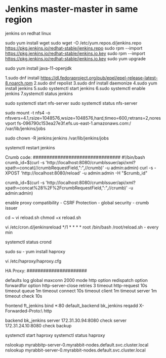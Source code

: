 # Jenkins master-master in same region

jenkins on redhat linux

sudo yum install wget
sudo wget -O /etc/yum.repos.d/jenkins.repo \
    https://pkg.jenkins.io/redhat-stable/jenkins.repo
sudo rpm --import https://pkg.jenkins.io/redhat-stable/jenkins.io.key
sudo rpm --import https://pkg.jenkins.io/redhat-stable/jenkins.io.key
sudo yum upgrade

sudo yum install java-11-openjdk

1.sudo dnf install https://dl.fedoraproject.org/pub/epel/epel-release-latest-8.noarch.rpm
2.sudo dnf repolist
3.sudo dnf install daemonize
4.sudo yum install jenkins
5.sudo systemctl start jenkins
6.sudo systemctl enable jenkins
7.systemctl status jenkins

sudo systemctl start nfs-server
sudo systemctl status nfs-server

sudo mount -t nfs4 -o nfsvers=4.1,rsize=1048576,wsize=1048576,hard,timeo=600,retrans=2,noresvport fs-096790c153ea27e3f.efs.us-east-1.amazonaws.com:/ /var/lib/jenkins/jobs

sudo chown -R jenkins:jenkins /var/lib/jenkins/jobs

systemctl restart jenkins

Crumb code: 
################################
#!/bin/bash
crumb_id=$(curl -s 'http://localhost:8080/crumbIssuer/api/xml?xpath=concat(//crumbRequestField,":",//crumb)' -u admin:admin)
curl -s -XPOST 'http://localhost:8080/reload' -u admin:admin -H "$crumb_id"

crumb_id=$(curl -s 'http://localhost:8080/crumbIssuer/api/xml?xpath=concat%28%2F%2FcrumbRequestField,":",//crumb)' -u admin:admin)



enable proxy compatibility - CSRF Protection - global security - crumb issuer

cd ~
vi reload.sh
chmod +x reload.sh

vi /etc/cron.d/jenkinsreload
	*/1 * * * * root /bin/bash /root/reload.sh  - every min

systemctl status crond


sudo su -
yum install haproxy

vi /etc/haproxy/haproxy.cfg


HA Proxy:
######################

defaults
  log  global
  maxconn  2000
  mode  http
  option  redispatch
  option  forwardfor
  option  http-server-close
  retries  3
  timeout  http-request 10s
  timeout  queue 1m
  timeout  connect 10s
  timeout  client 1m
  timeout  server 1m
  timeout  check 10s

frontend ft_jenkins
  bind *:80
  default_backend  bk_jenkins
  reqadd  X-Forwarded-Proto:\ http

backend bk_jenkins
  server <hostname> 172.31.30.94:8080 check
  server <hostname> 172.31.24.10:8080 check backup

systemctl start haproxy
systemctl status haproxy


nslookup myrabbitp-server-0.myrabbit-nodes.default.svc.cluster.local
nslookup myrabbit-server-0.myrabbit-nodes.default.svc.cluster.local